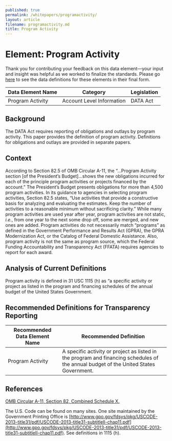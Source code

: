 ```yaml
---
published: true
permalink: /whitepapers/programactivity/
layout: article
filename: programactivity.md
title: Program Activity
---
```


# Element: Program Activity

Thank you for contributing your feedback on this data element—your input and insight was helpful as we worked to finalize the standards. Please go [here](https://max.gov/maxportal/assets/public/offm/DataStandardsFinal.htm "Federal Spending Transparency Standards") to see the data definitions for these elements in their final form.

<table class='table-bordered'>
  <thead>
    <tr>
      <th scope ="col">Data Element Name</th>
      <th scope ="col">Category</th>
      <th scope="col">Legislation</th>
    </tr>
  </thead>
  <tr>
    <td>Program Activity</td>
    <td>Account Level Information</td>
    <td>DATA Act</td>
  </tr>
</table>

## Background

The DATA Act requires reporting of obligations and outlays by program activity.  This paper provides the definition of program activity.  Definitions for obligations and outlays are provided in separate papers.

## Context

According to Section 82.5 of OMB Circular A-11, the “…Program Activity section [of the President’s Budget]…shows the new obligations incurred for each of the principle program activities or projects financed by the account.”  The President’s Budget presents obligations for more than 4,500 program activities.  In its guidance to agencies in selecting program activities, Section 82.5 states, “Use activities that provide a constructive basis for analyzing and evaluating the estimates. Keep the number of activities to a reasonable minimum without sacrificing clarity.”  While many program activities are used year after year, program activities are not static, *i.e.*, from one year to the next some drop off, some are merged, and new ones are added.
Program activities do not necessarily match “programs” as defined in the Government Performance and Results Act (GPRA), the GPRA Modernization Act, or the Catalog of Federal Domestic Assistance.  Also, program activity is not the same as program source, which the Federal Funding Accountability and Transparency Act (FFATA) requires agencies to report for each award.

## Analysis of Current Definitions

Program activity is defined in 31 USC 1115 (h) as “a specific activity or project as listed in the program and financing schedules of the annual budget of the United States Government.

## Recommended Definitions for Transparency Reporting

<table class='table-bordered'>
  <thead>
    <tr>
      <th scope="col">Recommended Data Element Name</th>
      <th scope="col">Recommended Definition</th>
    </tr>
  </thead>
  <tr>
    <td>Program Activity</td>
    <td>A specific activity or project as listed in the program and financing schedules of the annual budget of the United States Government.</td>
  </tr>
</table>

## References

[OMB Circular A-11, Section 82, Combined Schedule X.](https://obamawhitehouse.archives.gov/sites/default/files/omb/assets/a11_current_year/s82.pdf)

The U.S. Code can be found on many sites.  One site maintained by the Government Printing Office is [http://www.gpo.gov/fdsys/pkg/USCODE-2013-title31/pdf/USCODE-2013-title31-subtitleII-chap11.pdf](http://www.gpo.gov/fdsys/pkg/USCODE-2013-title31/pdf/USCODE-2013-title31-subtitleII-chap11.pdf).  See definitions in 1115 (h).
